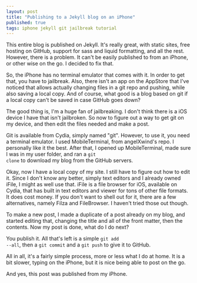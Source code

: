 ```yaml
---
layout: post
title: "Publishing to a Jekyll blog on an iPhone"
published: true
tags: iphone jekyll git jailbreak tutorial
---
```


This entire blog is published on Jekyll. It's really great, with static sites, free hosting on GitHub, support for sass and liquid formatting, and all the rest. However, there is a problem. It can't be easily published to from an iPhone, or other wise on the go. I decided to fix that.

So, the iPhone has no terminal emulator that comes with it. In order to get that, you have to jailbreak. Also, there isn't an app on the AppStore that I've noticed that allows actually changing files in a git repo and pushing, while also saving a local copy. And of course, what good is a blog based on git if a local copy can't be saved in case GitHub goes down?

The good thing is, I'm a huge fan of jailbreaking. I don't think there is a iOS device I have that isn't jailbroken. So now to figure out a way to get git on my device, and then edit the files needed and make a post.

Git is available from Cydia, simply named "git". However, to use it, you need a terminal emulator. I used MobileTerminal, from angelXwind's repo. I personally like it the best. After that, I opened up MobileTerminal, made sure I was in my user folder, and ran a <code>git clone</code> to download my blog from the GitHub servers.

Okay, now I have a local copy of my site. I still have to figure out how to edit it. Since I don't know any better, simply text editors and I already owned iFile, I might as well use that. iFile is a file browser for iOS, available on Cydia, that has built in text editors and viewer for tons of other file formats. It does cost money. If you don't want to shell out for it, there are a few alternatives, namely Filza and FileBrowser. I haven't tried those out though.

To make a new post, I made a duplicate of a post already on my blog, and started editing that, changing the title and all of the front matter, then the contents. Now my post is done, what do I do next?

You publish it. All that's left is a simple <code>git add --all</code>, then a <code>git commit</code> and a <code>git push</code> to give it to GitHub.

All in all, it's a fairly simple process, more or less what I do at home. It is a bit slower, typing on the iPhone, but it is nice being able to post on the go.

And yes, this post was published from my iPhone.
